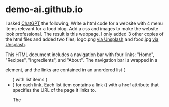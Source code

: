 # demo-ai.github.io

I asked [ChatGPT](https://chat.openai.com/chat) the following;
Write a html code for a website with 4 menu items relevant for a food blog. Add a css and images to make the website look professional. 
The result is this webpage. I only added 3 other copies of the html files and added two files; logo.png [via Unsplash](https://unsplash.com/photos/9aOswReDKPo) and food.jpg [via Unsplash](https://unsplash.com/photos/Yn0l7uwBrpw). 


This HTML document includes a navigation bar with four links: "Home", "Recipes", "Ingredients", and "About". The navigation bar is wrapped in a <nav> element, and the links are contained in an unordered list (<ul>) with list items (<li>) for each link. Each list item contains a link (<a>) with a href attribute that specifies the URL of the page it links to.

The <title> element in the <head> section of the document specifies the title of the website, which will be displayed in the browser's title bar or tab. The <style> element in the <head> section contains CSS rules that specify the colors, fonts, and other styles for various elements on the page. In this case, the styles include a
